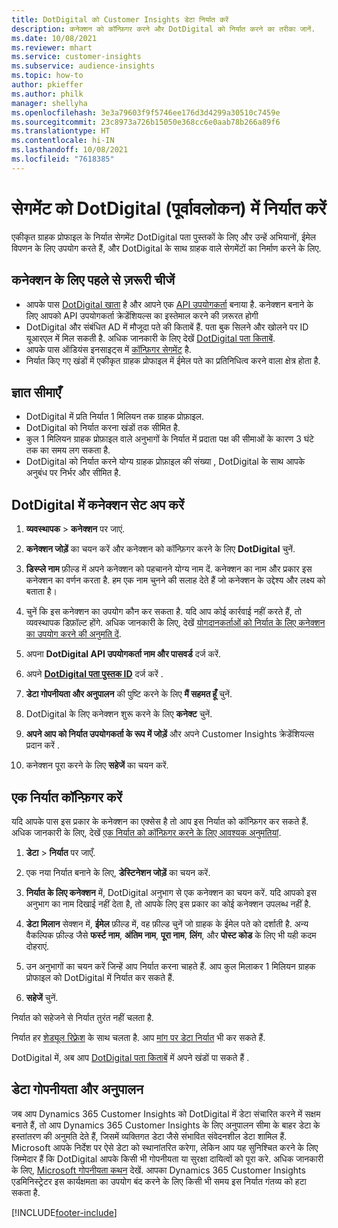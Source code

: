 ```yaml
---
title: DotDigital को Customer Insights डेटा निर्यात करें
description: कनेक्शन को कॉन्फ़िगर करने और DotDigital को निर्यात करने का तरीका जानें.
ms.date: 10/08/2021
ms.reviewer: mhart
ms.service: customer-insights
ms.subservice: audience-insights
ms.topic: how-to
author: pkieffer
ms.author: philk
manager: shellyha
ms.openlocfilehash: 3e3a79603f9f5746ee176d3d4299a30510c7459e
ms.sourcegitcommit: 23c8973a726b15050e368cc6e0aab78b266a89f6
ms.translationtype: HT
ms.contentlocale: hi-IN
ms.lasthandoff: 10/08/2021
ms.locfileid: "7618385"
---
```

# <a name="export-segments-to-dotdigital-preview"></a>सेगमेंट को DotDigital (पूर्वावलोकन) में निर्यात करें

एकीकृत ग्राहक प्रोफाइल के निर्यात सेगमेंट DotDigital पता पुस्तकों के लिए और उन्हें अभियानों, ईमेल विपणन के लिए उपयोग करते हैं, और DotDigital के साथ ग्राहक वाले सेगमेंटों का निर्माण करने के लिए. 

## <a name="prerequisites-for-a-connection"></a>कनेक्शन के लिए पहले से ज़रूरी चीजें

-   आपके पास [DotDigital खाता](https://dotdigital.com/) है और आपने एक [API उपयोगकर्ता](https://support.dotdigital.com/hc/articles/115001718730-How-do-I-create-an-API-user) बनाया है. कनेक्शन बनाने के लिए आपको API उपयोगकर्ता क्रेडेंशियल्स का इस्तेमाल करने की ज़रूरत होगी
-   DotDigital और संबंधित AD में मौजूदा पते की किताबें हैं. पता बुक सिलने और खोलने पर ID यूआरएल में मिल सकती है. अधिक जानकारी के लिए देखें [DotDigital पता किताबें](https://support.dotdigital.com/hc/articles/212211968-Creating-an-address-book).
-   आपके पास ऑडियंस इनसाइट्स में [कॉन्फ़िगर सेगमेंट](segments.md) है.
-   निर्यात किए गए खंडों में एकीकृत ग्राहक प्रोफाइल में ईमेल पते का प्रतिनिधित्व करने वाला क्षेत्र होता है.

## <a name="known-limitations"></a>ज्ञात सीमाएँ

- DotDigital में प्रति निर्यात 1 मिलियन तक ग्राहक प्रोफ़ाइल.
- DotDigital को निर्यात करना खंडों तक सीमित है.
- कुल 1 मिलियन ग्राहक प्रोफ़ाइल वाले अनुभागों के निर्यात में प्रदाता पक्ष की सीमाओं के कारण 3 घंटे तक का समय लग सकता है. 
- DotDigital को निर्यात करने योग्य ग्राहक प्रोफ़ाइल की संख्या , DotDigital के साथ आपके अनुबंध पर निर्भर और सीमित है.

## <a name="set-up-connection-to-dotdigital"></a>DotDigital में कनेक्शन सेट अप करें

1. **व्यवस्थापक** > **कनेक्शन** पर जाएं.

1. **कनेक्शन जोड़ें** का चयन करें और कनेक्शन को कॉन्फ़िगर करने के लिए **DotDigital** चुनें.

1. **डिस्प्ले नाम** फ़ील्ड में अपने कनेक्शन को पहचानने योग्य नाम दें. कनेक्शन का नाम और प्रकार इस कनेक्शन का वर्णन करता है. हम एक नाम चुनने की सलाह देते हैं जो कनेक्शन के उद्देश्य और लक्ष्य को बताता है।

1. चुनें कि इस कनेक्शन का उपयोग कौन कर सकता है. यदि आप कोई कार्रवाई नहीं करते हैं, तो व्यवस्थापक डिफ़ॉल्ट होंगे. अधिक जानकारी के लिए, देखें [योगदानकर्ताओं को निर्यात के लिए कनेक्शन का उपयोग करने की अनुमति दें](connections.md#allow-contributors-to-use-a-connection-for-exports).

1. अपना **DotDigital API उपयोगकर्ता नाम और पासवर्ड** दर्ज करें. 

1. अपने **[DotDigital पता पुस्तक ID](https://support.dotdigital.com/hc/articles/212211968-Creating-an-address-book)** दर्ज करें .

1. **डेटा गोपनीयता और अनुपालन** की पुष्टि करने के लिए **मैं सहमत हूँ** चुनें.

1. DotDigital के लिए कनेक्शन शुरू करने के लिए **कनेक्ट** चुनें.

1. **अपने आप को निर्यात उपयोगकर्ता के रूप में जोड़ें** और अपने Customer Insights क्रेडेंशियल्स प्रदान करें .

1. कनेक्शन पूरा करने के लिए **सहेजें** का चयन करें. 

## <a name="configure-an-export"></a>एक निर्यात कॉन्फ़िगर करें

यदि आपके पास इस प्रकार के कनेक्शन का एक्सेस है तो आप इस निर्यात को कॉन्फ़िगर कर सकते हैं. अधिक जानकारी के लिए, देखें [एक निर्यात को कॉन्फ़िगर करने के लिए आवश्यक अनुमतियां](export-destinations.md#set-up-a-new-export).

1. **डेटा** > **निर्यात** पर जाएँ.

1. एक नया निर्यात बनाने के लिए, **डेस्टिनेशन जोड़ें** का चयन करें.

1. **निर्यात के लिए कनेक्शन** में, DotDigital अनुभाग से एक कनेक्शन का चयन करें. यदि आपको इस अनुभाग का नाम दिखाई नहीं देता है, तो आपके लिए इस प्रकार का कोई कनेक्शन उपलब्ध नहीं है.


1. **डेटा मिलान** सेक्शन में, **ईमेल** फ़ील्ड में, वह फ़ील्ड चुनें जो ग्राहक के ईमेल पते को दर्शाती है. अन्य वैकल्पिक फ़ील्ड जैसे **फर्स्ट नाम**, **अंतिम नाम**, **पूरा नाम**, **लिंग**, और **पोस्ट कोड** के लिए भी यही कदम दोहराएं.

1. उन अनुभागों का चयन करें जिन्हें आप निर्यात करना चाहते हैं. आप कुल मिलाकर 1 मिलियन ग्राहक प्रोफाइल को DotDigital में निर्यात कर सकते हैं.

1. **सहेजें** चुनें.

निर्यात को सहेजने से निर्यात तुरंत नहीं चलता है.

निर्यात हर [शेड्यूल रिफ़्रेश](system.md#schedule-tab) के साथ चलता है. आप [मांग पर डेटा निर्यात](export-destinations.md#run-exports-on-demand) भी कर सकते हैं. 
 
DotDigital में, अब आप [DotDigital पता किताबें](https://support.dotdigital.com/hc/articles/212211968-Creating-an-address-book) में अपने खंडों पा सकते हैं .


## <a name="data-privacy-and-compliance"></a>डेटा गोपनीयता और अनुपालन

जब आप Dynamics 365 Customer Insights को DotDigital में डेटा संचारित करने में सक्षम बनाते हैं, तो आप Dynamics 365 Customer Insights के लिए अनुपालन सीमा के बाहर डेटा के हस्तांतरण की अनुमति देते हैं, जिसमें व्यक्तिगत डेटा जैसे संभावित संवेदनशील डेटा शामिल हैं. Microsoft आपके निर्देश पर ऐसे डेटा को स्थानांतरित करेगा, लेकिन आप यह सुनिश्चित करने के लिए जिम्मेदार हैं कि DotDigital आपके किसी भी गोपनीयता या सुरक्षा दायित्वों को पूरा करे. अधिक जानकारी के लिए, [Microsoft गोपनीयता कथन](https://go.microsoft.com/fwlink/?linkid=396732) देखें.
आपका Dynamics 365 Customer Insights एडमिनिस्ट्रेटर इस कार्यक्षमता का उपयोग बंद करने के लिए किसी भी समय इस निर्यात गंतव्य को हटा सकता है.


[!INCLUDE[footer-include](../includes/footer-banner.md)]
